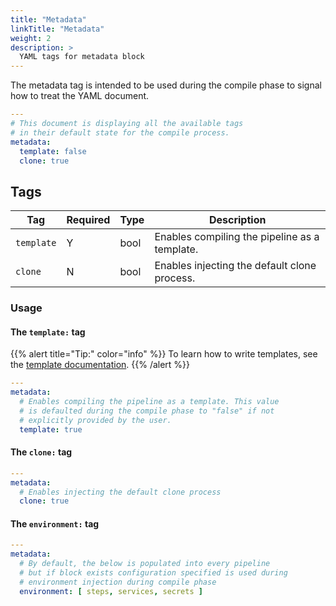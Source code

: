 ```yaml
---
title: "Metadata"
linkTitle: "Metadata"
weight: 2
description: >
  YAML tags for metadata block
---
```


The metadata tag is intended to be used during the compile phase to signal how to treat the YAML document.

```yaml
---
# This document is displaying all the available tags
# in their default state for the compile process.
metadata:
  template: false
  clone: true
```

## Tags

| Tag        | Required | Type | Description                                   |
|------------|----------|------|-----------------------------------------------|
| `template` | Y        | bool | Enables compiling the pipeline as a template. |
| `clone`    | N        | bool | Enables injecting the default clone process.  |

### Usage

#### The `template:` tag

{{% alert title="Tip:" color="info" %}}
To learn how to write templates, see the [template documentation](/docs/templates).
{{% /alert %}}

```yaml
---
metadata:
  # Enables compiling the pipeline as a template. This value 
  # is defaulted during the compile phase to "false" if not 
  # explicitly provided by the user.
  template: true
```

#### The `clone:` tag

```yaml
---
metadata:
  # Enables injecting the default clone process
  clone: true
```

#### The `environment:` tag

```yaml
---
metadata:
  # By default, the below is populated into every pipeline
  # but if block exists configuration specified is used during
  # environment injection during compile phase
  environment: [ steps, services, secrets ]
```
